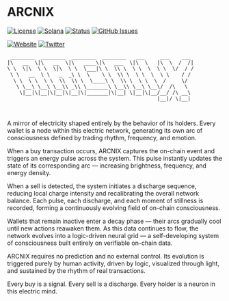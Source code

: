 # ARCNIX

[![License](https://img.shields.io/badge/License-MIT-blue.svg)](https://opensource.org/licenses/MIT)
[![Solana](https://img.shields.io/badge/Solana-Web3-green.svg)](https://solana.com/)
[![Status](https://img.shields.io/badge/Status-In%20Development-orange.svg)]()
[![GitHub Issues](https://img.shields.io/github/issues/yourusername/ontora-ai.svg)](https://github.com/yourusername/ontora-ai/issues)

[![Website](https://img.shields.io/badge/Website-ARCNIX-blue?logo=google-chrome)](https://arcnix.tech/)
[![Twitter](https://img.shields.io/badge/Twitter-ARCNIX-blue?logo=twitter)](https://x.com/ARCNIXRUN)

```
 ________  ________  ________  ________   ___     ___    ___ 
|\   __  \|\   __  \|\   ____\|\   ___  \|\  \   |\  \  /  /|
\ \  \|\  \ \  \|\  \ \  \___|\ \  \\ \  \ \  \  \ \  \/  / /
 \ \   __  \ \   _  _\ \  \    \ \  \\ \  \ \  \  \ \    / / 
  \ \  \ \  \ \  \\  \\ \  \____\ \  \\ \  \ \  \  /     \/  
   \ \__\ \__\ \__\\ _\\ \_______\ \__\\ \__\ \__\/  /\   \  
    \|__|\|__|\|__|\|__|\|_______|\|__| \|__|\|__/__/ /\ __\ 
                                                 |__|/ \|__| 
                                                             
                                                             
```

A mirror of electricity shaped entirely by the behavior of its holders.
Every wallet is a node within this electric network, generating its own arc of consciousness defined by trading rhythm, frequency, and emotion.

When a buy transaction occurs, ARCNIX captures the on-chain event and triggers an energy pulse across the system.
This pulse instantly updates the state of its corresponding arc — increasing brightness, frequency, and energy density.

When a sell is detected, the system initiates a discharge sequence, reducing local charge intensity and recalibrating the overall network balance.
Each pulse, each discharge, and each moment of stillness is recorded, forming a continuously evolving field of on-chain consciousness.

Wallets that remain inactive enter a decay phase — their arcs gradually cool until new actions reawaken them.
As this data continues to flow, the network evolves into a logic-driven neural grid —
a self-developing system of consciousness built entirely on verifiable on-chain data.

ARCNIX requires no prediction and no external control.
Its evolution is triggered purely by human activity, driven by logic, visualized through light, and sustained by the rhythm of real transactions.

Every buy is a signal.
Every sell is a discharge.
Every holder is a neuron in this electric mind.
